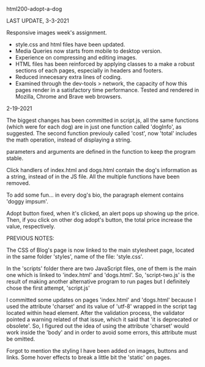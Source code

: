 html200-adopt-a-dog

LAST UPDATE, 3-3-2021

Responsive images week's assignment. 
- style.css and html files have been updated. 
- Media Queries now starts from mobile to desktop version.
- Experience on compressing and editing images.
- HTML files has been reinforced by applying classes to a make a robust sections of each pages, especially in headers and footers.
- Reduced innecesary extra lines of coding.
- Examined through the dev-tools > network, the capacity of how this pages render in a satisfactory time performance. Tested and rendered in Mozilla, Chrome and Brave web    browsers.


2-19-2021

The biggest changes has been committed in script.js, all the same functions (which were for each dog) are in just one function called 'dogInfo', as suggested. The second function previouly called 'cost', now 'total' includes the math operation, instead of displaying a string.

parameters and arguments are defined in the function to keep the program stable.

Click handlers of index.html and dogs.html contain the dog's information as a string, instead of in the JS file. All the multiple functions have been removed.

To add some fun... in every dog's bio, the paragraph element contains 'doggy impsum'.

Adopt button fixed, when it's clicked, an alert pops up showing up the price. Then, if you click on other dog adopt's button, the total price increase the value, respectively.



PREVIOUS NOTES:

The CSS of Blog's page is now linked to the main stylesheet page, located in the same folder 'styles', name of the file: 'style.css'.

In the 'scripts' folder there are two JavaScript files, one of them is the main one which is linked to 'index.html' and 'dogs.html'. So, 'script-two.js' is the result of making another alternative program to run pages but I definitely chose the first attempt, 'script.js'

I committed some updates on pages 'index.html' and 'dogs.html' because I used the attribute 'charset' and its value of 'utf-8' wrapped in the script tag located within head element. After the validation process, the validator pointed a warning related of that issue, which it said that 'it is deprecated or obsolete'. So, I figured out the idea of using the attribute 'charset' would work inside the 'body' and in order to avoid some errors, this attribute must be omitted.

Forgot to mention the styling I have been added on images, buttons and links. Some hover effects to break a little bit the 'static' on pages.
